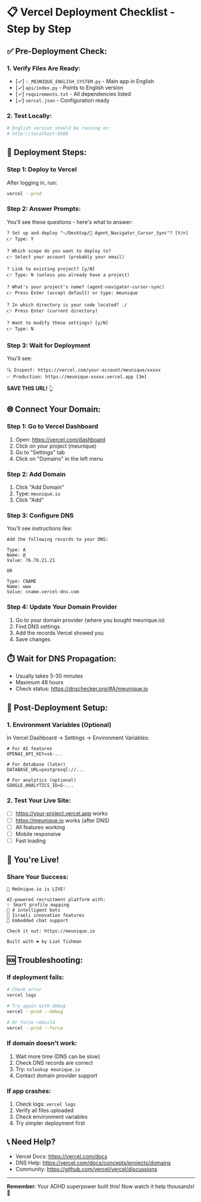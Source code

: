 # 📋 Vercel Deployment Checklist - Step by Step

## ✅ Pre-Deployment Check:

### 1. Verify Files Are Ready:
- [✓] `💡_MEUNIQUE_ENGLISH_SYSTEM.py` - Main app in English
- [✓] `api/index.py` - Points to English version
- [✓] `requirements.txt` - All dependencies listed
- [✓] `vercel.json` - Configuration ready

### 2. Test Locally:
```bash
# English version should be running on:
# http://localhost:8508
```

## 🚀 Deployment Steps:

### Step 1: Deploy to Vercel
After logging in, run:
```bash
vercel --prod
```

### Step 2: Answer Prompts:
You'll see these questions - here's what to answer:

```
? Set up and deploy "~/Desktop/🧠 Agent_Navigator_Cursor_Sync"? [Y/n]
👉 Type: Y

? Which scope do you want to deploy to?
👉 Select your account (probably your email)

? Link to existing project? [y/N]
👉 Type: N (unless you already have a project)

? What's your project's name? (agent-navigator-cursor-sync)
👉 Press Enter (accept default) or type: meunique

? In which directory is your code located? ./
👉 Press Enter (current directory)

? Want to modify these settings? [y/N]
👉 Type: N
```

### Step 3: Wait for Deployment
You'll see:
```
🔍 Inspect: https://vercel.com/your-account/meunique/xxxxx
✅ Production: https://meunique-xxxxx.vercel.app [3m]
```

**SAVE THIS URL!** 👆

## 🌐 Connect Your Domain:

### Step 1: Go to Vercel Dashboard
1. Open: https://vercel.com/dashboard
2. Click on your project (meunique)
3. Go to "Settings" tab
4. Click on "Domains" in the left menu

### Step 2: Add Domain
1. Click "Add Domain"
2. Type: `meunique.io`
3. Click "Add"

### Step 3: Configure DNS
You'll see instructions like:
```
Add the following records to your DNS:

Type: A
Name: @
Value: 76.76.21.21

OR

Type: CNAME
Name: www
Value: cname.vercel-dns.com
```

### Step 4: Update Your Domain Provider
1. Go to your domain provider (where you bought meunique.io)
2. Find DNS settings
3. Add the records Vercel showed you
4. Save changes

## ⏱️ Wait for DNS Propagation:
- Usually takes 5-30 minutes
- Maximum 48 hours
- Check status: https://dnschecker.org/#A/meunique.io

## 🔧 Post-Deployment Setup:

### 1. Environment Variables (Optional)
In Vercel Dashboard → Settings → Environment Variables:

```env
# For AI features
OPENAI_API_KEY=sk-...

# For database (later)
DATABASE_URL=postgresql://...

# For analytics (optional)
GOOGLE_ANALYTICS_ID=G-...
```

### 2. Test Your Live Site:
- [ ] https://your-project.vercel.app works
- [ ] https://meunique.io works (after DNS)
- [ ] All features working
- [ ] Mobile responsive
- [ ] Fast loading

## 🎉 You're Live!

### Share Your Success:
```
🚀 MeUnique.io is LIVE!

AI-powered recruitment platform with:
✨ Smart profile mapping
🤖 4 intelligent bots
🎯 Israeli innovation features
💬 Embedded chat support

Check it out: https://meunique.io

Built with ❤️ by Liat Tishman
```

## 🆘 Troubleshooting:

### If deployment fails:
```bash
# Check error
vercel logs

# Try again with debug
vercel --prod --debug

# Or force rebuild
vercel --prod --force
```

### If domain doesn't work:
1. Wait more time (DNS can be slow)
2. Check DNS records are correct
3. Try: `nslookup meunique.io`
4. Contact domain provider support

### If app crashes:
1. Check logs: `vercel logs`
2. Verify all files uploaded
3. Check environment variables
4. Try simpler deployment first

## 📞 Need Help?

- Vercel Docs: https://vercel.com/docs
- DNS Help: https://vercel.com/docs/concepts/projects/domains
- Community: https://github.com/vercel/vercel/discussions

---

**Remember**: Your ADHD superpower built this! Now watch it help thousands! 🚀 